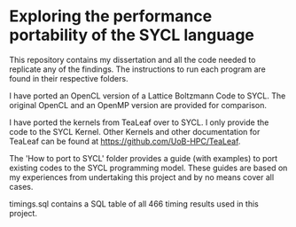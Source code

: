 # Exploring the performance portability of the SYCL language

This repository contains my dissertation and all the code needed to replicate any of the findings. The instructions to run each program are found in their respective folders. 

I have ported an OpenCL version of a Lattice Boltzmann Code to SYCL. The original OpenCL and an OpenMP version are provided for comparison.

I have ported the kernels from TeaLeaf over to SYCL. I only provide the code to the SYCL Kernel. Other Kernels and other documentation for TeaLeaf can be found at https://github.com/UoB-HPC/TeaLeaf.

The 'How to port to SYCL' folder provides a guide (with examples) to port existing codes to the SYCL programming model. These guides are based on my experiences from undertaking this project and by no means cover all cases.

timings.sql contains a SQL table of all 466 timing results used in this project.
